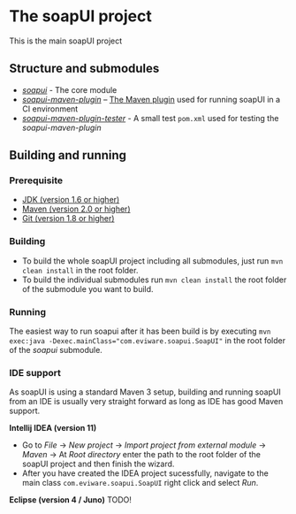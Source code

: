# The soapUI project

This is the main soapUI project

## Structure and submodules

* *[soapui](https://github.com/SmartBear/soapui/tree/SOAPUI-3838-Convert-to-maven3/soapui)* - The core module
* *[soapui-maven-plugin](https://github.com/SmartBear/soapui/tree/SOAPUI-3838-Convert-to-maven3/soapui-maven-plugin)* – [The Maven plugin](http://www.soapui.org/Test-Automation/maven-2x.html) used for running soapUI in a CI environment
* *[soapui-maven-plugin-tester](https://github.com/SmartBear/soapui/tree/SOAPUI-3838-Convert-to-maven3/soapui-maven-plugin-tester)* - A small test `pom.xml` used for testing the *soapui-maven-plugin*

## Building and running

### Prerequisite

* [JDK (version 1.6 or higher)](http://www.oracle.com/technetwork/java/javase/downloads/index.html)
* [Maven (version 2.0 or higher)](http://maven.apache.org/)
* [Git (version 1.8 or higher)](http://git-scm.com)

### Building

* To build the whole soapUI project including all submodules, just run `mvn clean install` in the root folder.
* To build the individual submodules run `mvn clean install` the root folder of the submodule you want to build.

### Running

The easiest way to run soapui after it has been build is by executing `mvn exec:java -Dexec.mainClass="com.eviware.soapui.SoapUI"` in the root folder of the *soapui* submodule.

### IDE support

As soapUI is using a standard Maven 3 setup, building and running soapUI from an IDE is usually very straight forward as long as IDE has good Maven support.

**Intellij IDEA (version 11)**

* Go to *File* -> *New project* -> *Import project from external module* -> *Maven* -> At *Root directory* enter the path to the root folder of the soapUI project and then finish the wizard.
* After you have created the IDEA project sucessfully, navigate to the main class `com.eviware.soapui.SoapUI` right click and select *Run*. 

**Eclipse (version 4 / Juno)**
TODO!
